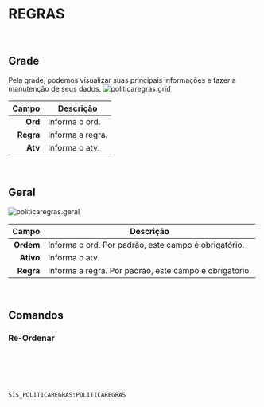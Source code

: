 # REGRAS
<br>

## Grade
Pela grade, podemos visualizar suas principais informações e fazer a manutenção de seus dados.
![politicaregras.grid](https://raw.githubusercontent.com/netforcews/docs-siscom/master/geral/imagens/politicaregras.grid.png)

Campo | Descrição
--:|---
**Ord** | Informa o ord.
**Regra** | Informa a regra.
**Atv** | Informa o atv.
<br>

## Geral
![politicaregras.geral](https://raw.githubusercontent.com/netforcews/docs-siscom/master/geral/imagens/politicaregras.geral.png)

Campo | Descrição
--:|---
**Ordem** | Informa o ord. Por padrão, este campo é obrigatório.
**Ativo** | Informa o atv.
**Regra** | Informa a regra. Por padrão, este campo é obrigatório.
<br>

## Comandos
### Re-Ordenar
<br>
<br>
<br>
<br>

```SIS_POLITICAREGRAS:POLITICAREGRAS```
